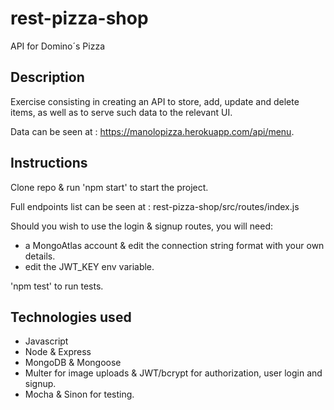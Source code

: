 # rest-pizza-shop
API for Domino´s Pizza

## Description

Exercise consisting in creating an API to store, add, update and delete items, as well as to serve such data to the relevant UI. 

Data can be seen at : https://manolopizza.herokuapp.com/api/menu.

## Instructions

Clone repo & run 'npm start' to start the project.

Full endpoints list can be seen at : rest-pizza-shop/src/routes/index.js

Should you wish to use the login & signup routes, you will need: 
- a MongoAtlas account & edit the connection string format with your own details.
- edit the JWT_KEY env variable.

'npm test' to run tests.

## Technologies used

- Javascript
- Node & Express
- MongoDB & Mongoose
- Multer for image uploads & JWT/bcrypt for authorization, user login and signup.
- Mocha & Sinon for testing.
